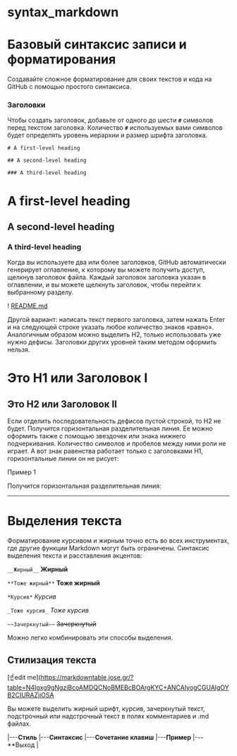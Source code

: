 # syntax_markdown

# Базовый синтаксис записи и форматирования

Создавайте сложное форматирование для своих текстов и кода на GitHub
с помощью простого синтаксиса.

### Заголовки

Чтобы создать заголовок, добавьте от одного до шести **`#`** символов перед
текстом заголовка. Количество **`#`** используемых вами символов будет
определять уровень иерархии и размер шрифта заголовка.

`# A first-level heading`

`## A second-level heading`

`### A third-level heading`

# A first-level heading

## A second-level heading

### A third-level heading

Когда вы используете два или более заголовков, GitHub автоматически
генерирует оглавление, к которому вы можете получить доступ, щелкнув
заголовок файла. Каждый заголовок заголовка указан в оглавлении, и вы 
можете щелкнуть заголовок, чтобы перейти к выбранному разделу.

! [README.md](https://docs.github.com/assets/cb-82878/mw-1440/images/help/repository/headings-toc.webp)


Другой вариант: написать текст первого заголовка, затем нажать Enter и
на следующей строке указать любое количество знаков «равно». Аналогичным
образом можно выделить H2, только использовать уже нужно дефисы.
Заголовки других уровней таким методом оформить нельзя.

Это Н1 или Заголовок I
===

Это Н2 или Заголовок II
---

Если отделить последовательность дефисов пустой строкой, то H2 не будет.
Получится горизонтальная разделительная линия. Ее можно оформить также с
помощью звездочек или знака нижнего подчеркивания. Количество символов и
пробелов между ними роли не играет. А вот знак равенства работает только
с заголовками H1, горизонтальные линии он не рисует: 

Пример 1

Получится горизонтальная разделительная линия:

---


Выделения текста
===

Форматирование курсивом и жирным точно есть во всех инструментах, где другие функции Markdown могут быть ограничены. Синтаксис выделения текста и расставления акцентов:

`__Жирный__`   __Жирный__

`**Тоже жирный**`   **Тоже жирный**

`*Курсив*`   *Курсив*

`_Тоже курсив_`    _Тоже курсив_

`~~Зачеркнутый~~`   ~~Зачеркнутый~~

Можно легко комбинировать эти способы выделения.
































## Стилизация текста


[☝️edit me](https://markdowntable.jose.gr/?table=N4Igxg9gNgziBcoAMDQCNoBMEBcBOArgKYC+ANCAIyogCGUAlgOYB2CIURAZjiOSA


Вы можете выделить жирный шрифт, курсив, зачеркнутый текст, подстрочный или надстрочный
текст в полях комментариев и .md файлах.

|---**Стиль**   |---**Cинтаксис**       |---**Сочетание клавиш**   |---**Пример**            |---**Выход         |

